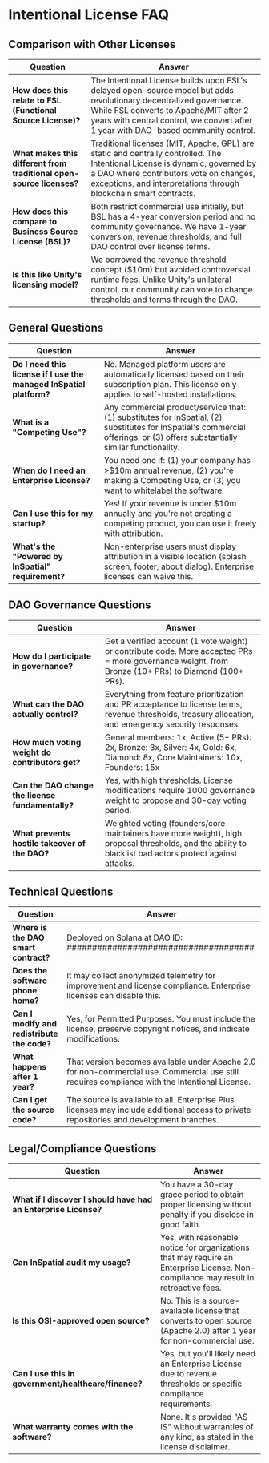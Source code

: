 # Intentional License FAQ

## Comparison with Other Licenses

| Question | Answer |
|----------|--------|
| **How does this relate to FSL (Functional Source License)?** | The Intentional License builds upon FSL's delayed open-source model but adds revolutionary decentralized governance. While FSL converts to Apache/MIT after 2 years with central control, we convert after 1 year with DAO-based community control. |
| **What makes this different from traditional open-source licenses?** | Traditional licenses (MIT, Apache, GPL) are static and centrally controlled. The Intentional License is dynamic, governed by a DAO where contributors vote on changes, exceptions, and interpretations through blockchain smart contracts. |
| **How does this compare to Business Source License (BSL)?** | Both restrict commercial use initially, but BSL has a 4-year conversion period and no community governance. We have 1-year conversion, revenue thresholds, and full DAO control over license terms. |
| **Is this like Unity's licensing model?** | We borrowed the revenue threshold concept ($10m) but avoided controversial runtime fees. Unlike Unity's unilateral control, our community can vote to change thresholds and terms through the DAO. |

## General Questions

| Question | Answer |
|----------|--------|
| **Do I need this license if I use the managed InSpatial platform?** | No. Managed platform users are automatically licensed based on their subscription plan. This license only applies to self-hosted installations. |
| **What is a "Competing Use"?** | Any commercial product/service that: (1) substitutes for InSpatial, (2) substitutes for InSpatial's commercial offerings, or (3) offers substantially similar functionality. |
| **When do I need an Enterprise License?** | You need one if: (1) your company has >$10m annual revenue, (2) you're making a Competing Use, or (3) you want to whitelabel the software. |
| **Can I use this for my startup?** | Yes! If your revenue is under $10m annually and you're not creating a competing product, you can use it freely with attribution. |
| **What's the "Powered by InSpatial" requirement?** | Non-enterprise users must display attribution in a visible location (splash screen, footer, about dialog). Enterprise licenses can waive this. |

## DAO Governance Questions

| Question | Answer |
|----------|--------|
| **How do I participate in governance?** | Get a verified account (1 vote weight) or contribute code. More accepted PRs = more governance weight, from Bronze (10+ PRs) to Diamond (100+ PRs). |
| **What can the DAO actually control?** | Everything from feature prioritization and PR acceptance to license terms, revenue thresholds, treasury allocation, and emergency security responses. |
| **How much voting weight do contributors get?** | General members: 1x, Active (5+ PRs): 2x, Bronze: 3x, Silver: 4x, Gold: 6x, Diamond: 8x, Core Maintainers: 10x, Founders: 15x |
| **Can the DAO change the license fundamentally?** | Yes, with high thresholds. License modifications require 1000 governance weight to propose and 30-day voting period. |
| **What prevents hostile takeover of the DAO?** | Weighted voting (founders/core maintainers have more weight), high proposal thresholds, and the ability to blacklist bad actors protect against attacks. |

## Technical Questions

| Question | Answer |
|----------|--------|
| **Where is the DAO smart contract?** | Deployed on Solana at DAO ID: ##################################### |
| **Does the software phone home?** | It may collect anonymized telemetry for improvement and license compliance. Enterprise licenses can disable this. |
| **Can I modify and redistribute the code?** | Yes, for Permitted Purposes. You must include the license, preserve copyright notices, and indicate modifications. |
| **What happens after 1 year?** | That version becomes available under Apache 2.0 for non-commercial use. Commercial use still requires compliance with the Intentional License. |
| **Can I get the source code?** | The source is available to all. Enterprise Plus licenses may include additional access to private repositories and development branches. |

## Legal/Compliance Questions

| Question | Answer |
|----------|--------|
| **What if I discover I should have had an Enterprise License?** | You have a 30-day grace period to obtain proper licensing without penalty if you disclose in good faith. |
| **Can InSpatial audit my usage?** | Yes, with reasonable notice for organizations that may require an Enterprise License. Non-compliance may result in retroactive fees. |
| **Is this OSI-approved open source?** | No. This is a source-available license that converts to open source (Apache 2.0) after 1 year for non-commercial use. |
| **Can I use this in government/healthcare/finance?** | Yes, but you'll likely need an Enterprise License due to revenue thresholds or specific compliance requirements. |
| **What warranty comes with the software?** | None. It's provided "AS IS" without warranties of any kind, as stated in the license disclaimer. |